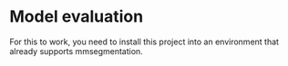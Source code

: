 # Model evaluation
For this to work, you need to install this project into an environment that already supports mmsegmentation.